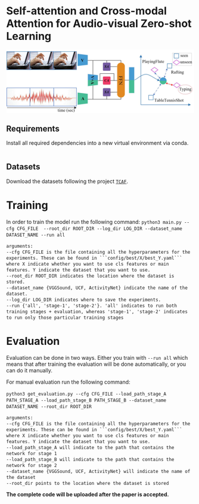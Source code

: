  # Self-attention and Cross-modal Attention for Audio-visual Zero-shot Learning

<p align="center">
  <img src="img/introduction.jpg"alt="" align=center />
</p>

## Requirements
Install all required dependencies into a new virtual environment via conda.

```conda env create -f SACMA.yml
```

## Datasets 
 Download the datasets following the project [```TCAF```](https://github.com/ExplainableML/TCAF-GZSL).


# Training
In order to train the model run the following command:
```python3 main.py --cfg CFG_FILE  --root_dir ROOT_DIR --log_dir LOG_DIR --dataset_name DATASET_NAME --run all```

```
arguments:
--cfg CFG_FILE is the file containing all the hyperparameters for the experiments. These can be found in ```config/best/X/best_Y.yaml``` where X indicate whether you want to use cls features or main features. Y indicate the dataset that you want to use.
--root_dir ROOT_DIR indicates the location where the dataset is stored.
--dataset_name {VGGSound, UCF, ActivityNet} indicate the name of the dataset.
--log_dir LOG_DIR indicates where to save the experiments.
--run {'all', 'stage-1', 'stage-2'}. 'all' indicates to run both training stages + evaluation, whereas 'stage-1', 'stage-2' indicates to run only those particular training stages
```

# Evaluation

Evaluation can be done in two ways. Either you train with ```--run all``` which means that after training the evaluation will be done automatically, or you can do it manually.

For manual evaluation run the following command:

```python3 get_evaluation.py --cfg CFG_FILE --load_path_stage_A PATH_STAGE_A --load_path_stage_B PATH_STAGE_B --dataset_name DATASET_NAME --root_dir ROOT_DIR```

```
arguments:
--cfg CFG_FILE is the file containing all the hyperparameters for the experiments. These can be found in ```config/best/X/best_Y.yaml``` where X indicate whether you want to use cls features or main features. Y indicate the dataset that you want to use.
--load_path_stage_A will indicate to the path that contains the network for stage 1
--load_path_stage_B will indicate to the path that contains the network for stage 2
--dataset_name {VGGSound, UCF, ActivityNet} will indicate the name of the dataset
--root_dir points to the location where the dataset is stored
```

**The complete code will be uploaded after the paper is accepted.**